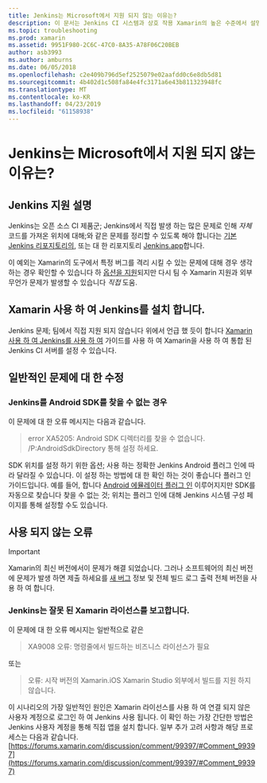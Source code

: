 ```yaml
---
title: Jenkins는 Microsoft에서 지원 되지 않는 이유는?
description: 이 문서는 Jenkins CI 시스템과 상호 작용 Xamarin의 높은 수준에서 설명합니다. 또한 Jenkins를 사용 하 여 작업할 때 발생 하는 몇 가지 일반적인 문제에 대해서도 설명 합니다.
ms.topic: troubleshooting
ms.prod: xamarin
ms.assetid: 9951F980-2C6C-47C0-8A35-A78F06C20BEB
author: asb3993
ms.author: amburns
ms.date: 06/05/2018
ms.openlocfilehash: c2e409b796d5ef2525079e02aafdd0c6e8db5d81
ms.sourcegitcommit: 4b402d1c508fa84e4fc3171a6e43b811323948fc
ms.translationtype: MT
ms.contentlocale: ko-KR
ms.lasthandoff: 04/23/2019
ms.locfileid: "61158938"
---
```

# <a name="why-isnt-jenkins-supported-by-microsoft"></a>Jenkins는 Microsoft에서 지원 되지 않는 이유는?

## <a name="jenkins-support-explanation"></a>Jenkins 지원 설명

Jenkins는 오픈 소스 CI 제품군; Jenkins에서 직접 발생 하는 많은 문제로 인해 *자체* 코드를 가져온 위치에 대해;와 같은 문제를 정리할 수 있도록 해야 합니다는 [기본 Jenkins 리포지토리의](https://github.com/jenkinsci/jenkins), 또는 대 한 리포지토리 [ Jenkins.app](https://github.com/stisti/jenkins-app)합니다.

이 예외는 Xamarin의 도구에서 특정 버그를 격리 시킬 수 있는 문제에 대해 경우 생각 하는 경우 확인할 수 있습니다 하 [옵션을 지원](~/cross-platform/troubleshooting/support-options.md)되지만 다시 팀 수 Xamarin 지원과 외부 무언가 문제가 발생할 수 있습니다 *직접* 도움.

## <a name="setup-jenkins-with-xamarin"></a>Xamarin 사용 하 여 Jenkins를 설치 합니다.

Jenkins 문제; 팀에서 직접 지원 되지 않습니다 위에서 언급 했 듯이 합니다 [Xamarin 사용 하 여 Jenkins를 사용 하 여](~/tools/ci/jenkins-walkthrough.md) 가이드를 사용 하 여 Xamarin을 사용 하 여 통합 된 Jenkins CI 서버를 설정 수 있습니다. 

## <a name="fixes-for-common-issues"></a>일반적인 문제에 대 한 수정

### <a name="jenkins-is-unable-to-find-the-android-sdk"></a>Jenkins를 Android SDK를 찾을 수 없는 경우

이 문제에 대 한 오류 메시지는 다음과 같습니다.

> error XA5205: Android SDK 디렉터리를 찾을 수 없습니다. /P:AndroidSdkDirectory 통해 설정 하세요.

SDK 위치를 설정 하기 위한 옵션; 사용 하는 정확한 Jenkins Android 플러그 인에 따라 달라질 수 있습니다. 이 설정 하는 방법에 대 한 확인 하는 것이 좋습니다 플러그 인 가이드입니다. 예를 들어, 합니다 [Android 에뮬레이터 플러그 인](https://wiki.jenkins-ci.org/display/JENKINS/Android+Emulator+Plugin#AndroidEmulatorPlugin-Systemconfiguration) 이루어지지만 SDK를 자동으로 찾습니다 찾을 수 없는 것; 위치는 플러그 인에 대해 Jenkins 시스템 구성 페이지를 통해 설정할 수도 있습니다. 


## <a name="deprecated-errors"></a>사용 되지 않는 오류

> [!IMPORTANT]
> Xamarin의 최신 버전에서이 문제가 해결 되었습니다. 그러나 소프트웨어의 최신 버전에 문제가 발생 하면 제출 하세요를 [새 버그](~/cross-platform/troubleshooting/questions/howto-file-bug.md) 정보 및 전체 빌드 로그 출력 전체 버전을 사용 하 여 합니다.



### <a name="jenkins-reports-an-invalid-xamarin-license"></a>Jenkins는 잘못 된 Xamarin 라이선스를 보고합니다.
이 문제에 대 한 오류 메시지는 일반적으로 같은

> XA9008 오류: 명령줄에서 빌드하는 비즈니스 라이선스가 필요

또는

> 오류: 시작 버전의 Xamarin.iOS Xamarin Studio 외부에서 빌드를 지원 하지 않습니다. 

이 시나리오의 가장 일반적인 원인은 Xamarin 라이선스를 사용 하 여 연결 되지 않은 사용자 계정으로 로그인 하 여 Jenkins 사용 됩니다. 이 확인 하는 가장 간단한 방법은 Jenkins 사용자 계정을 통해 직접 앱을 설치 합니다. 일부 추가 고려 사항과 해당 프로세스는 다음과 같습니다. [https://forums.xamarin.com/discussion/comment/99397/#Comment_99397](https://forums.xamarin.com/discussion/comment/99397/#Comment_99397)
